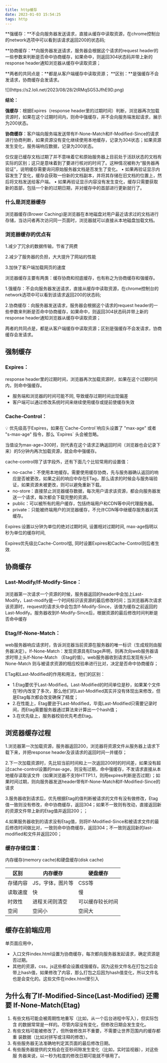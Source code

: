 ```yaml
---
title: http缓存
date: 2023-01-03 15:54:25
tags: http
---
```


<aside>
**强缓存：**不会向服务器发送请求，直接从缓存中读取资源，在chrome控制台的network选项中可以看到该请求返回200的状态码; 

**协商缓存：**向服务器发送请求，服务器会根据这个请求的request header的一些参数来判断是否命中协商缓存，如果命中，则返回304状态码并带上新的response header通知浏览器从缓存中读取资源； 

**两者的共同点是：**都是从客户端缓存中读取资源；
**区别：**是强缓存不会发请求，协商缓存会发请求。

</aside>
![](https://s2.loli.net/2023/08/28/2tRMqSG53JfhE9D.png)

**结论：**

**强缓存**：根据Expires（response header里的过期时间）判断，浏览器再次加载资源时，如果在这个过期时间内，则命中强缓存，并不会向服务端发起请求，展示为200状态。

**协商缓存**：客户端向服务端发送带有If-None-Match和If-Modified-Since的请求进行协商判断，如果资源没有变化继续使用本地缓存，记录为304状态；如果资源发生变化，服务端响应数据，记录为200状态。

仅仅是已缓存文档过期了并不意味着它和原始服务器上目前处于活跃状态的文档有实际的区别；这只是意味着到了要进行核对的时间了。这种情况被称为“服务器再验证”，说明缓存需要询问原始服务器文档是否发生了变化。
• 如果再验证显示内容发生了变化，缓存会获取一份新的文档副本，并将其存储在旧文档的位置上，然后将文档发送给客户端。
• 如果再验证显示内容没有发生变化，缓存只需要获取新的首部，包括一个新的过期日期，并对缓存中的首部进行更新就行了。

### **什么是浏览器缓存**

浏览器缓存(Brower Caching)是浏览器在本地磁盘对用户最近请求过的文档进行存储，当访问者再次访问同一页面时，浏览器就可以直接从本地磁盘加载文档。

### 浏览器缓存的优点有

1.减少了冗余的数据传输，节省了网费

2.减少了服务器的负担，大大提升了网站的性能

3.加快了客户端加载网页的速度

浏览器缓存主要有两类：缓存协商和彻底缓存，也有称之为协商缓存和强缓存。

1.强缓存：不会向服务器发送请求，直接从缓存中读取资源，在chrome控制台的network选项中可以看到该请求返回200的状态码;

2.协商缓存：向服务器发送请求，服务器会根据这个请求的request header的一些参数来判断是否命中协商缓存，如果命中，则返回304状态码并带上新的response header通知浏览器从缓存中读取资源；

两者的共同点是，都是从客户端缓存中读取资源；区别是强缓存不会发请求，协商缓存会发请求。

## **强制缓存**

### Expires：

response header里的过期时间，浏览器再次加载资源时，如果在这个过期时间内，则命中强缓存。

- 服务端和浏览器的时间可能不同, 导致缓存过期时间出现偏差
- 客户端可以通过修改系统时间来继续使用缓存或提前使缓存失效

### Cache-Control：

<aside>
💡 优先级高于Expires，如果在`Cache-Control`响应头设置了 "max-age" 或者 "s-max-age" 指令，那么 `Expires` 头会被忽略。

</aside>

当值设为max-age=300时，则代表在这个请求正确返回时间（浏览器也会记录下来）的5分钟内再次加载资源，就会命中强缓存。

cache-control除了该字段外，还有下面几个比较常用的设置值：

- no-cache：不使用本地缓存。需要使用缓存协商，先与服务器确认返回的响应是否被更改，如果之前的响应中存在ETag，那么请求的时候会与服务端验证，如果资源未被更改，则可以避免重新下载。
- no-store：直接禁止浏览器缓存数据，每次用户请求该资源，都会向服务器发送一个请求，每次都会下载完整的资源。
- public：可以被所有的用户缓存，包括终端用户和CDN等中间代理服务器。
- private：只能被终端用户的浏览器缓存，不允许CDN等中继缓存服务器对其缓存。

Expires:设置以分钟为单位的绝对过期时间, 设置相对过期时间, max-age指明以秒为单位的缓存时间,

Expires优先级比Cache-Control低, 同时设置Expires和Cache-Control则后者生效.

## **协商缓存**
### Last-Modify/If-Modify-Since：
浏览器第一次请求一个资源的时候，服务器返回的header中会加上Last-Modify，Last-modify是一个时间标识该资源的最后修改时间；当浏览器再次请求该资源时，request的请求头中会包含If-Modify-Since，该值为缓存之前返回的Last-Modify。服务器收到If-Modify-Since后，根据资源的最后修改时间判断是否命中缓存

### Etag/If-None-Match：
web服务器响应请求时，告诉浏览器当前资源在服务器的唯一标识（生成规则由服务器决定）。If-None-Match：发现资源具有Etage声明，则再次向web服务器请求时带上头If-None-Match （Etag的值）。web服务器收到请求后发现有头If-None-Match 则与被请求资源的相应校验串进行比对，决定是否命中协商缓存；

ETag和Last-Modified的作用和用法，他们的区别：
- 1.Etag要优于Last-Modified。Last-Modified的时间单位是秒，如果某个文件在1秒内改变了多次，那么他们的Last-Modified其实并没有体现出来修改，但是Etag每次都会改变确保了精度；
- 2.在性能上，Etag要逊于Last-Modified，毕竟Last-Modified只需要记录时间，而Etag需要服务器通过算法来计算出一个hash值；
- 3.在优先级上，服务器校验优先考虑Etag。

## 浏览器缓存过程

1.浏览器第一次加载资源，服务器返回200，浏览器将资源文件从服务器上请求下载下来，并把response header及该请求的返回时间一并缓存；

2.下一次加载资源时，先比较当前时间和上一次返回200时的时间差，如果没有超过cache-control设置的max-age，则没有过期，命中强缓存，不发请求直接从本地缓存读取该文件（如果浏览器不支持HTTP1.1，则用expires判断是否过期）；如果时间过期，则向服务器发送header带有If-None-Match和If-Modified-Since的请求

3.服务器收到请求后，优先根据Etag的值判断被请求的文件有没有做修改，Etag值一致则没有修改，命中协商缓存，返回304；如果不一致则有改动，直接返回新的资源文件带上新的Etag值并返回200；；

4.如果服务器收到的请求没有Etag值，则将If-Modified-Since和被请求文件的最后修改时间做比对，一致则命中协商缓存，返回304；不一致则返回新的last-modified和文件并返回200；

### **缓存存储位置：**

内存缓存(memory cache)和硬盘缓存(disk cache)

| 区别 | 内存缓存 | 硬盘缓存 |
| --- | --- | --- |
| 存储内容 | JS，字体，图片等 | CSS等 |
| 读取速度 | 快 | 慢 |
| 时效性 | 进程关闭则清空 | 可以缓存较长时间 |
| 空间 | 空间小 | 空间大 |

## 缓存在前端应用

单页面应用中，

- 入口文件index.html设置为协商缓存，每次都向服务器发起请求，确定资源是否过期。
- 其他的资源，css，js这些都会设置成强缓存。因为这些文件名在打包之后会带上hash值，如果修改了内容，那么打包之后因为hash值变化，所以文件名也是会变化的。这些文件在index.html里引入

## 为什么有了**If-Modified-Since(Last-Modified) 还需要 If-None-Match(Etag)**

1. 有些文档可能会被周期性地重写（比如，从一个后台进程中写入），但实际包含
的数据常常是一样的。尽管内容没有变化，但修改日期会发生变化。
2.  有些文档可能被修改了，但所做修改并不重要，不需要让世界范围内的缓存都重
装数据（比如对拼写或注释的修改）。
3.  有些服务器无法准确地判定其页面的最后修改日期。
4.  有些服务器提供的文档会在亚秒间隙发生变化（比如，实时监视器），对这些服
务器来说，以一秒为粒度的修改日期可能就不够用了。